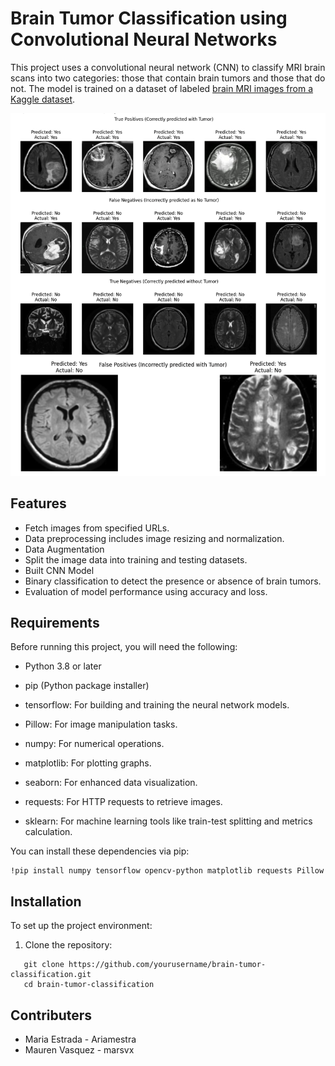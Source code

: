 # Brain Tumor Classification using Convolutional Neural Networks

This project uses a convolutional neural network (CNN) to classify MRI brain scans into two categories: those that contain brain tumors and those that do not. The model is trained on a dataset of labeled [brain MRI images from a Kaggle dataset](https://www.kaggle.com/datasets/navoneel/brain-mri-images-for-brain-tumor-detection/data).

![Brain Scans Results Image](Images/1.png)


## Features

- Fetch images from specified URLs.
- Data preprocessing includes image resizing and normalization.
- Data Augmentation
- Split the image data into training and testing datasets.
- Built CNN Model
- Binary classification to detect the presence or absence of brain tumors.
- Evaluation of model performance using accuracy and loss.

## Requirements

Before running this project, you will need the following:
- Python 3.8 or later
- pip (Python package installer)

- tensorflow: For building and training the neural network models.
- Pillow: For image manipulation tasks.
- numpy: For numerical operations.
- matplotlib: For plotting graphs.
- seaborn: For enhanced data visualization.
- requests: For HTTP requests to retrieve images.
- sklearn: For machine learning tools like train-test splitting and metrics calculation.

You can install these dependencies via pip:
```
!pip install numpy tensorflow opencv-python matplotlib requests Pillow
```

## Installation

To set up the project environment:
1. Clone the repository:
```
   git clone https://github.com/yourusername/brain-tumor-classification.git
   cd brain-tumor-classification
```



## Contributers
- Maria Estrada - Ariamestra
- Mauren Vasquez - marsvx
